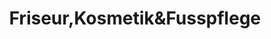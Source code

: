 ---
title: "Friseur,Kosmetik&Fusspflege"
url: /gardelegen/friseur-kosmetikundfusspflege/
shop: Kosmetik
---
